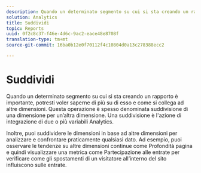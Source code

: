 ```yaml
---
description: Quando un determinato segmento su cui si sta creando un rapporto è importante, potresti voler saperne di più su di esso e come si collega ad altre dimensioni. Questa operazione è spesso denominata suddivisione di una dimensione per un’altra dimensione. Una suddivisione è l'azione di integrazione di due o più variabili Analytics.
solution: Analytics
title: Suddividi
topic: Reports
uuid: 0f2c8c37-f46e-4d6c-9ac2-eace48e8708f
translation-type: tm+mt
source-git-commit: 16ba0b12e0f70112f4c10804d0a13c278388ecc2

---
```



# Suddividi

Quando un determinato segmento su cui si sta creando un rapporto è importante, potresti voler saperne di più su di esso e come si collega ad altre dimensioni. Questa operazione è spesso denominata suddivisione di una dimensione per un’altra dimensione. Una suddivisione è l'azione di integrazione di due o più variabili Analytics.

Inoltre, puoi suddividere le dimensioni in base ad altre dimensioni per analizzare e confrontare praticamente qualsiasi dato. Ad esempio, puoi osservare le tendenze su altre dimensioni continue come Profondità pagina e quindi visualizzare una metrica come Partecipazione alle entrate per verificare come gli spostamenti di un visitatore all’interno del sito influiscono sulle entrate.
